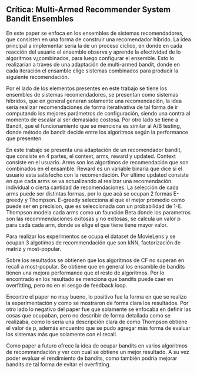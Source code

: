 ## Crítica: Multi-Armed Recommender System Bandit Ensembles

En este paper se enfoca en los ensembles de sistemas recomendadores, 
que consisten en una forma de construir una recomendador híbrido. La idea principal a implementar 
sería la de un proceso cíclico, en donde en cada reacción del usuario el ensemble observa 
y aprende la efectividad de lo algoritmos v¿combinados, para luego configurar el ensemble. Esto lo realizarían a traves de una adaptación de multi-armed bandit, donde en cada iteración el ensamble elige sistemas combinados para producir la siguiente recomendación.

Por el lado de los elementos presentes en este trabajo se tiene los ensembles de sistemas recomendadores, se presentan como sistemas híbridos, que en general generan solamente una recomendación, la idea sería realizar recomendaciones de forma iterativativa de tal forma de ir computando los mejores parámetros de configuración, siendo una contra al momento de escalar al ser demasiado costosa. Por otro lado se tiene a Bandit, que el funcionamiento que se menciona es similar al A/B testing, donde método de bandit decide entre los algoritmos según la performance que presenten.

En este trabajo se presenta una adaptación de un recomendador bandit, que consiste en 4 partes, el context, arms, reward y updated. Context consiste en el usuario. Arms son los algortimos de recomendación que son combinados en el ensamble. Reward es un variable binaria que dice si el usuario esta satisfecho con la recomendación. Por último updated consiste en que cada arms se va actualizando al realizar una recomendación individual o cierta cantidad de recomendaciones. La selección de cada arms puede ser distintas formas, por lo que acá se ocupan 2 formas E-greedy y Thompson. E-greedy selecciona al que el mejor promedio como puede ser en precision, que es seleccionada con un probabilidad de 1-E. Thompson modela cada arms como un faunción Beta donde los parametros son las recommendaciones exitosas y no exitosas, se calcula un valor p para cada cada arm, donde se elige el que tiene   tiene mayor valor.

Para realizar los experimentos se ocupa el dataset de MovieLens y se ocupan 3 algotimos de recommendación que son kNN, factorización de matriz y most-popular. 

Sobre los resultados se obtienen que los algoritmos de CF no superan en recall a most-popular. Se obtiene que en general los ensamble de bandits tienen una mejora performance que el resto de algoritmos. Por lo encontrado en los resultado se menciona que bandits puede caer en overfitting, pero no en el sesgo de feedback loop. 

Encontre el paper no muy bueno, lo positivo fue la forma en que se realizo la experimentación y como se mostraron de forma clara los resultados. Por otro lado lo negativo del paper fue que solamente se enfocaba en definir las cosas que ocupaban, pero no describir de forma detallada como se realizaba, como lo seria una descripción clara de como Thompson obtiene el valor de p, además encuentro que se pudo agregar más forma de evaluar los sistemas más que solamente con el recall. 


Como paper a futuro ofrece la idea de ocupar bandits en varios algoritmos de recommendación y ver con cual se obtiene un mejor resultado. A su vez poder evaluar el rendimiento de bandits, como también podria mejorar bandits de tal forma de evitar el overfitting. 

